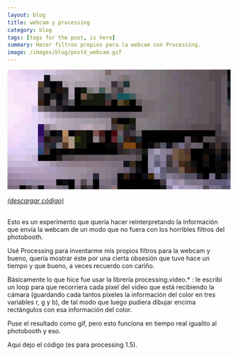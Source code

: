 ```yaml
---
layout: blog
title: webcam y processing
category: blog
tags: [tags for the post, is here]  
summary: Hacer filtros propios para la webcam con Processing.
image: /images/blog/post4_webcam.gif
---
```


![Alt text](/images/blog/post4_webcam.gif "pixelismus.tumblr.com")

[*(descargar código)*](https://dl.dropboxusercontent.com/u/21566953/mqvlm/post4_webcam.zip)

<br>
Esto es un experimento que quería hacer reinterpretando la información que envía la webcam de un modo que no fuera con los 
horribles filtros del photobooth.   

Usé Processing para inventarme mis propios filtros para la webcam y bueno, quería mostrar éste por una cierta obsesión que tuve hace un tiempo y que bueno, a veces recuerdo con cariño. 

Básicamente lo que hice fue usar la librería processing.video.* : le escribí un loop para que recorriera cada pixel del video que está recibiendo la cámara (guardando cada tantos pixeles la información del color en tres variables r, g  y b), de tal modo que luego pudiera dibujar encima rectángulos con esa información del color.

Puse el resultado como gif, pero esto funciona en tiempo real igualito al photobooth y eso.

Aquí dejo el código (es para processing 1.5).





<br>







<br><br>
